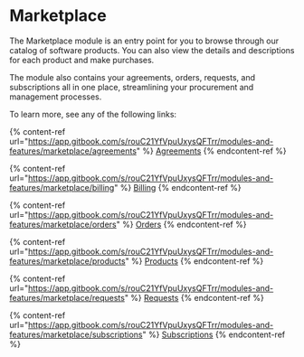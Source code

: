 # Marketplace

The Marketplace module is an entry point for you to browse through our catalog of software products. You can also view the details and descriptions for each product and make purchases.&#x20;

The module also contains your agreements, orders, requests, and subscriptions all in one place, streamlining your procurement and management processes.

To learn more, see any of the following links:

{% content-ref url="https://app.gitbook.com/s/rouC21YfVpuUxysQFTrr/modules-and-features/marketplace/agreements" %}
[Agreements](https://app.gitbook.com/s/rouC21YfVpuUxysQFTrr/modules-and-features/marketplace/agreements)
{% endcontent-ref %}

{% content-ref url="https://app.gitbook.com/s/rouC21YfVpuUxysQFTrr/modules-and-features/marketplace/billing" %}
[Billing](https://app.gitbook.com/s/rouC21YfVpuUxysQFTrr/modules-and-features/marketplace/billing)
{% endcontent-ref %}

{% content-ref url="https://app.gitbook.com/s/rouC21YfVpuUxysQFTrr/modules-and-features/marketplace/orders" %}
[Orders](https://app.gitbook.com/s/rouC21YfVpuUxysQFTrr/modules-and-features/marketplace/orders)
{% endcontent-ref %}

{% content-ref url="https://app.gitbook.com/s/rouC21YfVpuUxysQFTrr/modules-and-features/marketplace/products" %}
[Products](https://app.gitbook.com/s/rouC21YfVpuUxysQFTrr/modules-and-features/marketplace/products)
{% endcontent-ref %}

{% content-ref url="https://app.gitbook.com/s/rouC21YfVpuUxysQFTrr/modules-and-features/marketplace/requests" %}
[Requests](https://app.gitbook.com/s/rouC21YfVpuUxysQFTrr/modules-and-features/marketplace/requests)
{% endcontent-ref %}

{% content-ref url="https://app.gitbook.com/s/rouC21YfVpuUxysQFTrr/modules-and-features/marketplace/subscriptions" %}
[Subscriptions](https://app.gitbook.com/s/rouC21YfVpuUxysQFTrr/modules-and-features/marketplace/subscriptions)
{% endcontent-ref %}
